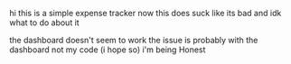 hi this is a simple expense tracker
now this does suck like its bad and idk what to do about it 

the dashboard doesn't seem to work the issue is probably with the dashboard not my code (i hope so)
i'm being Honest